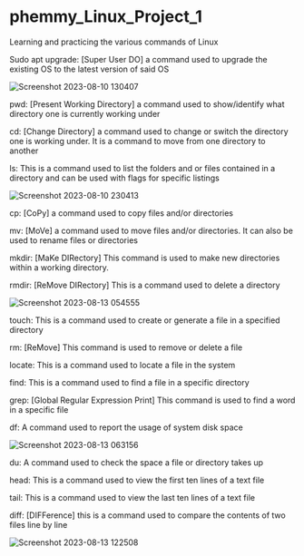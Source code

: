 # phemmy_Linux_Project_1

Learning and practicing the various commands of Linux

Sudo apt upgrade: [Super User DO] a command used to upgrade the existing OS to the latest version of said OS

![Screenshot 2023-08-10 130407](https://github.com/FemiDare/phemmy_Linux_Project_1/assets/140294606/ca731b97-fd1e-4116-837c-1aab59b3ad50)

pwd: [Present Working Directory] a command used to show/identify what directory one is currently working under

cd: [Change Directory] a command used to change or switch the directory one is working under. It is a command to move from one directory to another

ls: This is a command used to list the folders and or files contained in a directory and can be used with flags for specific listings

![Screenshot 2023-08-10 230413](https://github.com/FemiDare/phemmy_Linux_Project_1/assets/140294606/05102a56-12a7-45fa-9540-c9e1e9a6354d)

cp: [CoPy] a command used to copy files and/or directories

mv: [MoVe] a command used to move files and/or directories. It can also be used to rename files or directories

mkdir: [MaKe DIRectory] This command is used to make new directories within a working directory.

rmdir: [ReMove DIRectory] This is a command used to delete a directory

![Screenshot 2023-08-13 054555](https://github.com/FemiDare/phemmy_Linux_Project_1/assets/140294606/bf3dace1-13df-4231-8976-0d38c963afac)

touch: This is a command used to create or generate a file in a specified directory

rm: [ReMove] This command is used to remove or delete a file

locate: This is a command used to locate a file in the system

find: This is a command used to find a file in a specific directory

grep: [Global Regular Expression Print] This command is used to find a word in a specific file

df: A command used to report the usage of system disk space

![Screenshot 2023-08-13 063156](https://github.com/FemiDare/phemmy_Linux_Project_1/assets/140294606/4f3c8cc5-69ce-43d4-b1fc-b454bcb198e2)

du: A command used to check the space a file or directory takes up

head: This is a command used to view the first ten lines of a text file

tail: This is a command used to view the last ten lines of a text file

diff: [DIFFerence] this is a command used to compare the contents of two files line by line

![Screenshot 2023-08-13 122508](https://github.com/FemiDare/phemmy_Linux_Project_1/assets/140294606/1e57513f-54c8-42ed-8c96-4f6c525c7830)

